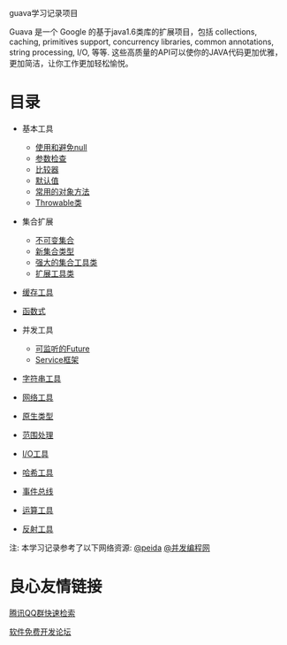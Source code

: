 guava学习记录项目

Guava 是一个 Google 的基于java1.6类库的扩展项目，包括 collections, caching, primitives support, concurrency libraries, common annotations, string processing, I/O, 等等. 这些高质量的API可以使你的JAVA代码更加优雅，更加简洁，让你工作更加轻松愉悦。

目录
===

* 基本工具
	+ [使用和避免null](doc/basic-utilities-using-avoiding-null.md)
	+ [参数检查](doc/basic-utilities-preconditions.md)
	+ [比较器](doc/basic-utilities-ordering.md)
	+ [默认值](doc/basic-utilities-defaults.md)
	+ [常用的对象方法](doc/basic-utilities-object-methods.md)
	+ [Throwable类](doc/basic-utilities-throwables.md)

* 集合扩展
	+ [不可变集合](doc/collections-immutable-collections.md)
	+ [新集合类型](doc/collections-new-collection-types.md)
	+ [强大的集合工具类](doc/collections-utility-classes.md)
	+ [扩展工具类](doc/collections-extension-utilities.md)
* [缓存工具](doc/caches.md)
* [函数式](doc/functional-idioms.md)
* 并发工具
	+ [可监听的Future](doc/concurrency-listenablefuture.md)
	+ [Service框架](doc/concurrency-service.md)
* [字符串工具](doc/strings.md)
* [网络工具](doc/networking.md)
* [原生类型](doc/primitives.md)
* [范围处理](doc/ranges.md)
* [I/O工具](doc/io.md)
* [哈希工具](doc/hash.md)
* [事件总线](doc/eventbus.md)
* [运算工具](doc/math.md)
* [反射工具](doc/reflection.md)


注: 本学习记录参考了以下网络资源:
[@peida](http://www.cnblogs.com/peida/p/Guava.html)
[@并发编程网](http://ifeve.com/category/guava-2/)

 # 良心友情链接

[腾讯QQ群快速检索](http://u.720life.cn/s/8cf73f7c)

[软件免费开发论坛](http://u.720life.cn/s/bbb01dc0)